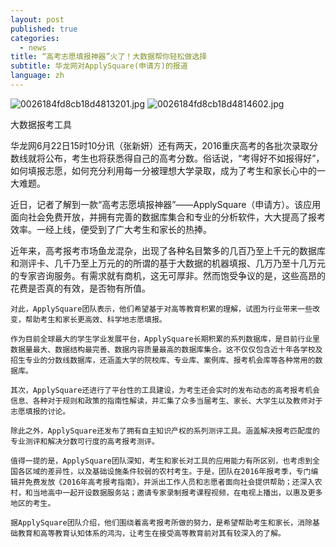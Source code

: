 ```yaml
---
layout: post
published: true
categories:
  - news
title: “高考志愿填报神器”火了！大数据帮你轻松做选择
subtitle: 华龙网对ApplySquare(申请方)的报道
language: zh
---
```


![0026184fd8cb18d4813201.jpg]({{site.baseurl}}/image/0026184fd8cb18d4813201.jpg)
![0026184fd8cb18d4814602.jpg]({{site.baseurl}}/image/0026184fd8cb18d4814602.jpg)

大数据报考工具

华龙网6月22日15时10分讯（张新妍）还有两天，2016重庆高考的各批次录取分数线就将公布，考生也将获悉得自己的高考分数。俗话说，“考得好不如报得好”，如何填报志愿，如何充分利用每一分被理想大学录取，成为了考生和家长心中的一大难题。

   近日，记者了解到一款“高考志愿填报神器”——ApplySquare（申请方）。该应用面向社会免费开放，并拥有完善的数据库集合和专业的分析软件，大大提高了报考效率。一经上线，便受到了广大考生和家长的热捧。

   近年来，高考报考市场鱼龙混杂，出现了各种名目繁多的几百乃至上千元的数据库和测评卡、几千乃至上万元的的所谓的基于大数据的机器填报、几万乃至十几万元的专家咨询服务。有需求就有商机，这无可厚非。然而饱受争议的是，这些高昂的花费是否真的有效，是否物有所值。

    对此，ApplySquare团队表示，他们希望基于对高等教育积累的理解，试图为行业带来一些改变，帮助考生和家长更高效、科学地志愿填报。

    作为目前全球最大的学生学业发展平台，ApplySquare长期积累的系列数据库，是目前行业里数据量最大、数据结构最完善、数据内容质量最高的数据库集合。这不仅仅包含近十年各学校及招生专业的分数线数据库，还涵盖大学的院校库、专业库、案例库、报考机会库等各种常用的数据库。

    其次，ApplySquare还进行了平台性的工具建设，为考生还会实时的发布动态的高考报考机会信息、各种对于规则和政策的指南性解读，并汇集了众多当届考生、家长、大学生以及教师对于志愿填报的讨论。

    除此之外，ApplySquare还发布了拥有自主知识产权的系列测评工具。涵盖解决报考匹配度的专业测评和解决分数可行度的高考报考测评。

    值得一提的是，ApplySquare团队深知，考生和家长对工具的应用能力有所区别，也考虑到全国各区域的差异性，以及基础设施条件较弱的农村考生。于是，团队在2016年报考季，专门编辑并免费发放《2016年高考报考指南》，并派出工作人员和志愿者面向社会提供帮助；还深入农村，和当地高中一起开设数据服务站；邀请专家录制报考课程视频，在电视上播出，以惠及更多地区的考生。

    据ApplySquare团队介绍，他们围绕着高考报考所做的努力，是希望帮助考生和家长，消除基础教育和高等教育认知体系的鸿沟，让考生在接受高等教育前对其有较深入的了解。
